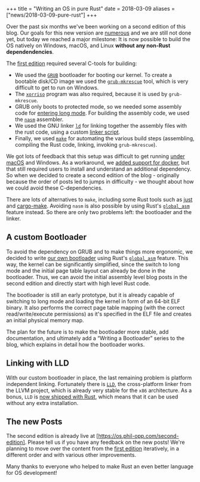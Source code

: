 +++
title = "Writing an OS in pure Rust"
date = 2018-03-09
aliases = ["news/2018-03-09-pure-rust"]
+++

Over the past six months we've been working on a second edition of this blog. Our goals for this new version are [numerous] and we are still not done yet, but today we reached a major milestone: It is now possible to build the OS natively on Windows, macOS, and Linux **without any non-Rust dependendencies**.

[numerous]: https://github.com/phil-opp/blog_os/issues/360

<!-- more -->

The [first edition] required several C-tools for building:

[first edition]: @/edition-1/_index.md

- We used the [`GRUB`] bootloader for booting our kernel. To create a bootable disk/CD image we used the [`grub-mkrescue`] tool, which is very difficult to get to run on Windows.
- The [`xorriso`] program was also required, because it is used by `grub-mkrescue`.
- GRUB only boots to protected mode, so we needed some assembly code for [entering long mode]. For building the assembly code, we used the [`nasm`] assembler.
- We used the GNU linker [`ld`] for linking together the assembly files with the rust code, using a custom [linker script].
- Finally, we used [`make`] for automating the various build steps (assembling, compiling the Rust code, linking, invoking `grub-mkrescue`).

[`GRUB`]: https://www.gnu.org/software/grub/
[`grub-mkrescue`]: https://www.gnu.org/software/grub/manual/grub/html_node/Invoking-grub_002dmkrescue.html
[`xorriso`]: https://www.gnu.org/software/xorriso/
[entering long mode]: @/edition-1/posts/02-entering-longmode/index.md
[`nasm`]: https://www.nasm.us/xdoc/2.13.03/html/nasmdoc1.html
[`ld`]: https://ftp.gnu.org/old-gnu/Manuals/ld-2.9.1/html_node/ld_3.html
[linker script]: https://sourceware.org/binutils/docs/ld/Scripts.html
[`make`]: https://www.gnu.org/software/make/

We got lots of feedback that this setup was difficult to get running [under macOS] and Windows. As a workaround, we [added support for docker], but that still required users to install and understand an additional dependency. So when we decided to create a second edition of the blog - originally because the order of posts led to jumps in difficulty - we thought about how we could avoid these C-dependencies.

[under macOS]: https://github.com/phil-opp/blog_os/issues/55
[added support for docker]: https://github.com/phil-opp/blog_os/pull/373

There are lots of alternatives to `make`, including some Rust tools such as [just] and [cargo-make]. Avoiding `nasm` is also possible by using Rust's [`global_asm`] feature instead. So there are only two problems left: the bootloader and the linker.

[just]: https://github.com/casey/just
[cargo-make]: https://sagiegurari.github.io/cargo-make/
[`global_asm`]: https://doc.rust-lang.org/unstable-book/library-features/global-asm.html

## A custom Bootloader
To avoid the dependency on GRUB and to make things more ergonomic, we decided to write [our own bootloader] using Rust's [`global_asm`] feature. This way, the kernel can be significantly simplified, since the switch to long mode and the initial page table layout can already be done in the bootloader. Thus, we can avoid the initial assembly level blog posts in the second edition and directly start with high level Rust code.

[our own bootloader]: https://github.com/rust-osdev/bootloader

The bootloader is still an early prototype, but it is already capable of switching to long mode and loading the kernel in form of an 64-bit ELF binary. It also performs the correct page table mapping (with the correct read/write/execute permissions) as it's specified in the ELF file and creates an initial physical memory map.

The plan for the future is to make the bootloader more stable, add documentation, and ultimately add a “Writing a Bootloader” series to the blog, which explains in detail how the bootloader works.

## Linking with LLD
With our custom bootloader in place, the last remaining problem is platform independent linking. Fortunately there is [`LLD`], the cross-platform linker from the LLVM project, which is already very stable for the `x86` architecture. As a bonus, `LLD` is [now shipped with Rust], which means that it can be used without any extra installation.

[`LLD`]: https://lld.llvm.org/
[now shipped with Rust]: https://github.com/rust-lang/rust/pull/48125

## The new Posts
The second edition is already live at [https://os.phil-opp.com/second-edition]. Please tell us if you have any feedback on the new posts! We're planning to move over the content from the [first edition] iteratively, in a different order and with various other improvements.

[https://os.phil-opp.com/second-edition]: @/edition-2/_index.md

Many thanks to everyone who helped to make Rust an even better language for OS development!
